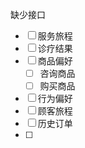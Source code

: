 缺少接口

- [ ] 服务旅程
- [ ] 诊疗结果
- [ ] 商品偏好
    - [ ] 咨询商品
    - [ ] 购买商品
- [ ] 行为偏好
- [ ] 顾客旅程
- [ ] 历史订单
- [ ] 